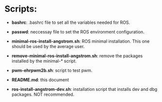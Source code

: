 Scripts:
========

* **bashrc**: .bashrc file to set all the variables needed for ROS.

* **passwd**: neccessay file to set the ROS environment configuration.

* **minimal-ros-install-angstrom.sh**: ROS minimal installation. This one should be used by the average user.

* **remove-minimal-ros-install-angstrom.sh**: remove the packages installed by the minimal-* script.

* **pwm-ehrpwm2b.sh**: script to test pwm.

* **README.md**: this document

* **ros-install-angstrom-dev.sh**: installation script that installs dev and dbg packages. NOT recommended.
